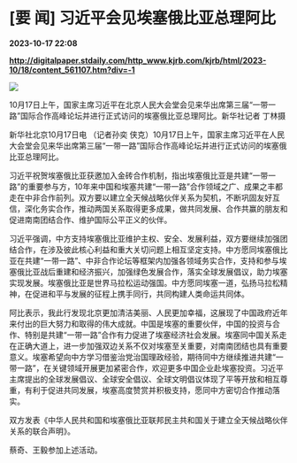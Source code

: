 # [要 闻] 习近平会见埃塞俄比亚总理阿比

**2023-10-17 22:08**

**http://digitalpaper.stdaily.com/http_www.kjrb.com/kjrb/html/2023-10/18/content_561107.htm?div=-1**

![](http://digitalpaper.stdaily.com/http_www.kjrb.com/kjrb/images/2023-10/18/02/3509516_lix_1697564199706_b.jpg)

10月17日上午，国家主席习近平在北京人民大会堂会见来华出席第三届“一带一路”国际合作高峰论坛并进行正式访问的埃塞俄比亚总理阿比。新华社记者 丁林摄

 新华社北京10月17日电 （记者孙奕 侠克）10月17日上午，国家主席习近平在人民大会堂会见来华出席第三届“一带一路”国际合作高峰论坛并进行正式访问的埃塞俄比亚总理阿比。

 习近平祝贺埃塞俄比亚获邀加入金砖合作机制，指出埃塞俄比亚是共建“一带一路”的重要参与方，10年来中国和埃塞共建“一带一路”合作领域之广、成果之丰都走在中非合作前列。双方要以建立全天候战略伙伴关系为契机，不断巩固友好互信，深化务实合作，推动两国关系取得更多成果，做共同发展、合作共赢的朋友和促进南南团结合作、维护国际公平正义的伙伴。

 习近平强调，中方支持埃塞俄比亚维护主权、安全、发展利益，双方要继续加强团结合作，在涉及彼此核心利益和重大关切问题上相互坚定支持。中方愿同埃塞俄比亚在共建“一带一路”、中非合作论坛等框架内加强各领域务实合作，支持和参与埃塞俄比亚战后重建和经济振兴，加强绿色发展合作，落实全球发展倡议，助力埃塞实现发展。埃塞俄比亚是世界马拉松运动强国。中方愿同埃塞一道，弘扬马拉松精神，在促进和平与发展的征程上携手同行，共同构建人类命运共同体。

 阿比表示，我此行发现北京更加清洁美丽、人民更加幸福，这展现了中国政府近年来付出的巨大努力和取得的伟大成就。中国是埃塞的重要伙伴，中国的投资与合作、特别是共建“一带一路”合作有力促进了埃塞经济社会发展。埃塞同中国关系走在正确大道上，进一步加强双边关系不仅对埃塞至关重要，对南南团结也具有重要意义。埃塞希望向中方学习借鉴治党治国理政经验，期待同中方继续推进共建“一带一路”，在关键领域开展更加紧密合作，欢迎更多中国企业赴埃塞投资。习近平主席提出的全球发展倡议、全球安全倡议、全球文明倡议体现了平等开放和相互尊重，有利于促进共同发展，埃塞高度赞赏并积极支持，愿同中方密切合作推动落实。

 双方发表《中华人民共和国和埃塞俄比亚联邦民主共和国关于建立全天候战略伙伴关系的联合声明》。

 蔡奇、王毅参加上述活动。
